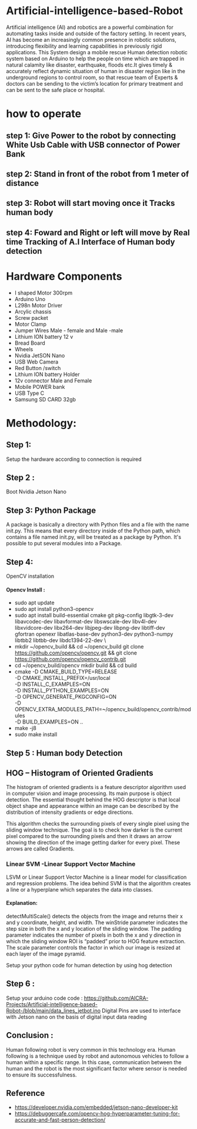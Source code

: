 # Artificial-intelligence-based-Robot
Artificial intelligence (AI) and robotics are a powerful combination for automating tasks inside and outside of the factory setting. In recent years, AI has become an increasingly common presence in robotic solutions, introducing flexibility and learning capabilities in previously rigid applications.
This System design a mobile rescue Human detection robotic system based on Arduino to help the people on time which are trapped in natural calamity like disaster, earthquake, floods etc.It gives timely & accurately reflect dynamic situation of human in disaster region like in the underground regions to control room, so that rescue team of Experts & doctors can be sending to the victim’s location for primary treatment and can be sent to the safe place or hospital.
# how to operate 
## step 1:  Give Power to the robot by connecting White Usb Cable with USB connector of Power Bank 
## step 2:  Stand in front of the robot from 1 meter of distance
## step 3:  Robot will start moving once it Tracks human body 
## step 4:  Foward and Right or left will move by Real time Tracking of A.I Interface of Human body detection

# Hardware Components
* I shaped Motor 300rpm
* Arduino Uno 
* L298n Motor Driver 
* Arcylic chassis 
* Screw packet 
* Motor Clamp 
* Jumper Wires Male - female and Male -male 
* Lithium ION battery 12 v 
* Bread Board 
* Wheels 
* Nvidia JetSON Nano 
* USB Web Camera
* Red Button /switch 
* Lithium ION battery Holder 
* 12v connector Male and Female 
* Mobile POWER bank 
* USB Type C
* Samsung SD CARD 32gb 

# Methodology:
## Step 1:
Setup the hardware according to connection is required 
## Step 2 :
Boot Nvidia Jetson Nano 
## Step 3: Python Package  
A package is basically a directory with Python files and a file with the name init.py. This means that every directory inside of the Python path, which contains a file named init.py, will be treated as a package by Python. It's possible to put several modules into a Package.
## Step 4:
OpenCV installation

#### Opencv Install :
* sudo apt update
* sudo apt install python3-opencv
* sudo apt install build-essential cmake git pkg-config libgtk-3-dev \
    libavcodec-dev libavformat-dev libswscale-dev libv4l-dev \
    libxvidcore-dev libx264-dev libjpeg-dev libpng-dev libtiff-dev \
    gfortran openexr libatlas-base-dev python3-dev python3-numpy \
    libtbb2 libtbb-dev libdc1394-22-dev \
* mkdir ~/opencv_build && cd ~/opencv_build git clone https://github.com/opencv/opencv.git && git clone https://github.com/opencv/opencv_contrib.git
* cd ~/opencv_build/opencv
mkdir build && cd build
* cmake -D CMAKE_BUILD_TYPE=RELEASE \
    -D CMAKE_INSTALL_PREFIX=/usr/local \
    -D INSTALL_C_EXAMPLES=ON \
    -D INSTALL_PYTHON_EXAMPLES=ON \
    -D OPENCV_GENERATE_PKGCONFIG=ON \
    -D OPENCV_EXTRA_MODULES_PATH=~/opencv_build/opencv_contrib/modules \
    -D BUILD_EXAMPLES=ON ..
* make -j8
* sudo make install
## Step 5 : Human body Detection 
## HOG – Histogram of Oriented Gradients
The histogram of oriented gradients is a feature descriptor algorithm used in computer vision and image processing. Its main purpose is object detection. The essential thought behind the HOG descriptor is that local object shape and appearance within an image can be described by the distribution of intensity gradients or edge directions.

This algorithm checks the surrounding pixels of every single pixel using the sliding window technique. The goal is to check how darker is the current pixel compared to the surrounding pixels and then it draws an arrow showing the direction of the image getting darker for every pixel. These arrows are called Gradients.

### Linear SVM -Linear Support Vector Machine
LSVM or Linear Support Vector Machine is a linear model for classification and regression problems. The idea behind SVM is that the algorithm creates a line or a hyperplane which separates the data into classes.
#### Explanation:

detectMultiScale() detects the objects from the image and returns their x and y coordinate, height, and width.
The winStride parameter indicates the step size in both the x and y location of the sliding window.
The padding parameter indicates the number of pixels in both the x and y direction in which the sliding window ROI is “padded” prior to HOG feature extraction.
The scale parameter controls the factor in which our image is resized at each layer of the image pyramid.

Setup your python code for human detection by using hog detection 

## Step 6 :
Setup your arduino code 
code : https://github.com/AICRA-Projects/Artificial-intelligence-based-Robot-/blob/main/data_lines_jetbot.ino
Digital Pins are used to interface with Jetson nano on the basis of digital input data reading 

## Conclusion :
Human following robot is very common in this technology era. Human following is a technique used by robot and autonomous vehicles to follow a human within a specific range. In this case, communication between the human and the robot is the most significant factor where sensor is needed to ensure its successfulness.
## Reference 
* https://developer.nvidia.com/embedded/jetson-nano-developer-kit
* https://debuggercafe.com/opencv-hog-hyperparameter-tuning-for-accurate-and-fast-person-detection/
